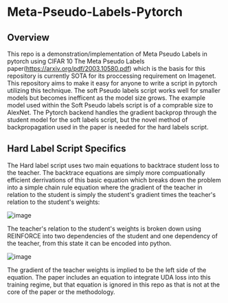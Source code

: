 # Meta-Pseudo-Labels-Pytorch
## Overview

This repo is a demonstration/implementation of Meta Pseudo Labels in pytorch using CIFAR 10
The Meta Pseudo Labels paper(https://arxiv.org/pdf/2003.10580.pdf) which is the basis for this repository is currently SOTA for its proccessing requirement on Imagenet. 
This repository aims to make it easy for anyone to write a script in pytorch utilizing this technique. The soft Pseudo labels script works well for smaller models but becomes 
inefficent as the model size grows. The example model used within the Soft Pseudo labels script is of a comprable size to AlexNet. The Pytorch backend handles the gradient 
backprop through the student model for the soft labels script, but the novel method of backpropagation used in the paper is needed for the hard labels script.

## Hard Label Script Specifics

The Hard label script uses two main equations to backtrace student loss to the teacher. The backtrace equations are simply more compuationally efficient derrivations of this basic
equation which breaks down the problem into a simple chain rule equation where the gradient of the teacher in relation to the student is simply the student's gradient times the
teacher's relation to the student's weights:

![image](https://user-images.githubusercontent.com/49009243/130339482-322280d5-8f42-4a29-ba45-c87f5d711469.png)

The teacher's relation to the student's weights is broken down using REINFORCE into two dependencies of the student and one dependency of the teacher, from this state it can be
encoded into python.


![image](https://user-images.githubusercontent.com/49009243/130339521-96dddb59-d7a6-4e92-891a-4ceacabd0ed5.png)


The gradient of the teacher weights is implied to be the left side of the equation. The paper includes an equation to integrate UDA loss into this training regime, but that 
equation is ignored in this repo as that is not at the core of the paper or the methodology.
